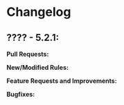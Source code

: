 # Changelog

## ???? - 5.2.1:

**Pull Requests:**

**New/Modified Rules:**

**Feature Requests and Improvements:**

**Bugfixes:**
